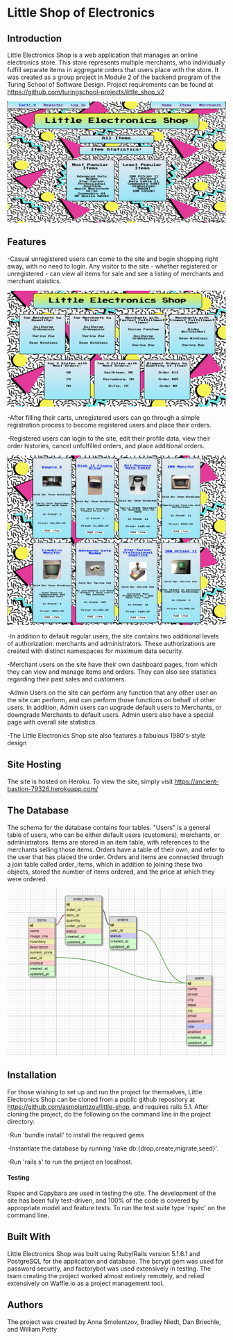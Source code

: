 # Little Shop of Electronics

## Introduction

Little Electronics Shop is a web application that manages an online electronics store. This store represents multiple merchants, who individually fulfill separate items in aggregate orders that users place with the store. It was created as a group project in Module 2 of the backend program of the Turing School of Software Design. Project requirements can be found at https://github.com/turingschool-projects/little_shop_v2

![Opening Page](readimage1.png)

## Features

-Casual unregistered users can come to the site and begin shopping right away, with no need to login. Any visitor to the site - whether registered or unregistered - can view all items for sale and see a listing of merchants and merchant staistics.

![Merchant Stats](readimage3.png)

-After filling their carts, unregistered users can go through a simple registration process to become registered users and place their orders.

-Registered users can login to the site, edit their profile data, view their order histories, cancel unfulfilled orders, and place additional orders.

![Viewing Items](readimage4.png)

-In addition to default regular users, the site contains two additional levels of authorization: merchants and administrators. These authorizations are created with distinct namespaces for maximum data security.

-Merchant users on the site have their own dashboard pages, from which they can view and manage items and orders. They can also see statistics regarding their past sales and customers.

-Admin Users on the site can perform any function that any other user on the site can perform, and can perform those functions on behalf of other users. In addition, Admin users can upgrade default users to Merchants, or downgrade Merchants to default users. Admin users also have a special page with overall site statistics.

-The Little Electronics Shop site also features a fabulous 1980's-style design

## Site Hosting

The site is hosted on Heroku. To view the site, simply visit https://ancient-bastion-79326.herokuapp.com/

## The Database

The schema for the database contains four tables. "Users" is a general table of users, who can be either default users (customers), merchants, or administrators. Items are stored in an item table, with references to the merchants selling those items. Orders have a table of their own, and refer to the user that has placed the order. Orders and items are connected through a join table called order_items, which in addition to joining these two objects, stored the number of items ordered, and the price at which they were ordered.

![Database Illustration](readimage2.png)

## Installation

For those wishing to set up and run the project for themselves, Little Electronics Shop can be cloned from a public github repository at https://github.com/asmolentzov/little-shop, and requires rails 5.1.  After cloning the project, do the following on the command line in the project directory:

-Run 'bundle install' to install the required gems

-Instantiate the database by running 'rake db:{drop,create,migrate,seed}'.

-Run 'rails s' to run the project on localhost.

#### Testing

Rspec and Capybara are used in testing the site. The development of the site has been fully test-driven, and 100% of the code is covered by appropriate model and feature tests. To run the test suite type 'rspec' on the command line.

## Built With

Little Electronics Shop was built using Ruby/Rails version 5.1.6.1 and PostgreSQL for the application and database. The bcrypt gem was used for password security, and factorybot was used extensively in testing. The team creating the project worked almost entirely remotely, and relied extensively on Waffle.io as a project management tool.

## Authors

The project was created by Anna Smolentzov, Bradley Niedt, Dan Briechle, and William Petty
